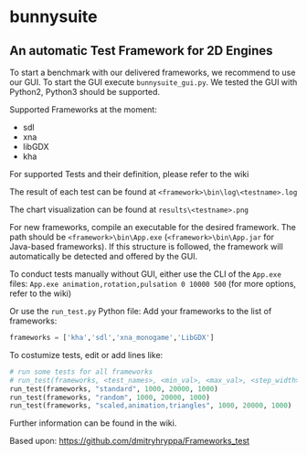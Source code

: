 # bunnysuite

An automatic Test Framework for 2D Engines
------------------
To start a benchmark with our delivered frameworks, we recommend to use our GUI.
To start the GUI execute `bunnysuite_gui.py`. We tested the GUI with Python2, Python3 should be supported.

Supported Frameworks at the moment:
* sdl
* xna
* libGDX
* kha

For supported Tests and their definition, please refer to the wiki

The result of each test can be found at `<framework>\bin\log\<testname>.log`

The chart visualization can be found at `results\<testname>.png`


For new frameworks, compile an executable for the desired framework. The path should be `<framework>\bin\App.exe` (`<framework>\bin\App.jar` for Java-based frameworks). If this structure is followed, the framework will automatically be detected and offered by the GUI.


To conduct tests manually without GUI, either use the CLI of the `App.exe` files:
`App.exe animation,rotation,pulsation 0 10000 500` (for more options, refer to the wiki)

Or use the `run_test.py` Python file:
Add your frameworks to the list of frameworks:

```python
frameworks = ['kha','sdl','xna_monogame','LibGDX']
```
To costumize tests, edit or add lines like:

```python
# run some tests for all frameworks
# run_test(frameworks, <test_names>, <min_val>, <max_val>, <step_width>)
run_test(frameworks, "standard", 1000, 20000, 1000)
run_test(frameworks, "random", 1000, 20000, 1000)
run_test(frameworks, "scaled,animation,triangles", 1000, 20000, 1000)
```
Further information can be found in the wiki.

Based upon:
https://github.com/dmitryhryppa/Frameworks_test
